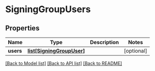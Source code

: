 # SigningGroupUsers

## Properties
Name | Type | Description | Notes
------------ | ------------- | ------------- | -------------
**users** | [**list[SigningGroupUser]**](SigningGroupUser.md) |  | [optional] 

[[Back to Model list]](../README.md#documentation-for-models) [[Back to API list]](../README.md#documentation-for-api-endpoints) [[Back to README]](../README.md)


